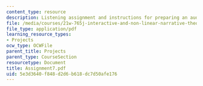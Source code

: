 ```yaml
---
content_type: resource
description: Listening assignment and instructions for preparing an audio project.
file: /media/courses/21w-765j-interactive-and-non-linear-narrative-theory-and-practice-spring-2004/5e3d3640f848d2d6b618dc7d50afe176_Assignment7.pdf
file_type: application/pdf
learning_resource_types:
- Projects
ocw_type: OCWFile
parent_title: Projects
parent_type: CourseSection
resourcetype: Document
title: Assignment7.pdf
uid: 5e3d3640-f848-d2d6-b618-dc7d50afe176
---
```

